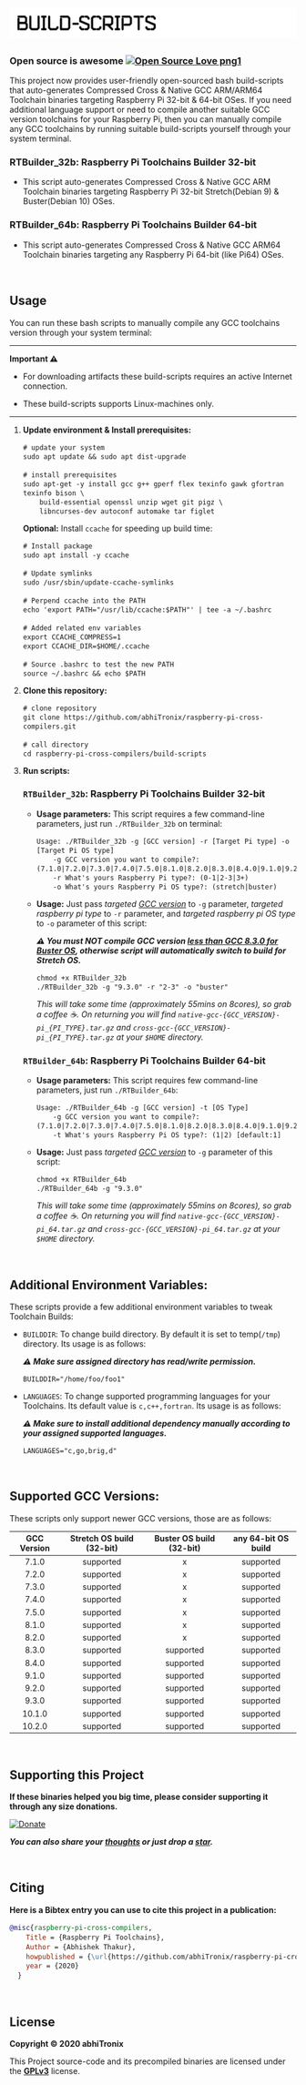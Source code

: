 <!--
===============================================
Raspberry Pi Toolchains(raspberry-pi-cross-compilers): This project 
provides latest automated GCC Cross Compiler & Native (ARM & ARM64) 
build-scripts and precompiled standalone toolchains for Raspberry Pi.


Copyright (C) 2020 Abhishek Thakur(@abhiTronix) <abhi.una12@gmail.com>


This program is free software: you can redistribute it and/or modify
it under the terms of the GNU General Public License as published by
the Free Software Foundation, either version 3 of the License, or
(at your option) any later version.

This program is distributed in the hope that it will be useful,
but WITHOUT ANY WARRANTY; without even the implied warranty of
MERCHANTABILITY or FITNESS FOR A PARTICULAR PURPOSE.  See the
GNU General Public License for more details.

You should have received a copy of the GNU General Public License
along with this program.  If not, see <https://www.gnu.org/licenses/>.
===============================================
-->

# <img alt="Banner" src="https://raw.githubusercontent.com/abhiTronix/Imbakup/master/Images/gcc/banners-a.png">

### Open source is awesome [![Open Source Love png1](https://badges.frapsoft.com/os/v1/open-source.png?v=103)](https://github.com/abhiTronix/raspberry-pi-cross-compilers)

This project now provides user-friendly open-sourced bash build-scripts that auto-generates Compressed Cross & Native GCC ARM/ARM64 Toolchain binaries targeting Raspberry Pi 32-bit & 64-bit OSes. If you need additional language support or need to compile another suitable GCC version toolchains for your Raspberry Pi, then you can manually compile any GCC toolchains by running suitable build-scripts yourself through your system terminal.

### RTBuilder_32b: Raspberry Pi Toolchains Builder 32-bit

* This script auto-generates Compressed Cross & Native GCC ARM Toolchain binaries targeting Raspberry Pi 32-bit Stretch(Debian 9) & Buster(Debian 10) OSes.

### RTBuilder_64b: Raspberry Pi Toolchains Builder 64-bit

* This script auto-generates Compressed Cross & Native GCC ARM64 Toolchain binaries targeting any Raspberry Pi 64-bit (like Pi64) OSes.



&nbsp;

## Usage

You can run these bash scripts to manually compile any GCC toolchains version through your system terminal:


-----

**Important :warning:**

* For downloading artifacts these build-scripts requires an active Internet connection.

* These build-scripts supports Linux-machines only.

-----


1. **Update environment & Install prerequisites:**

    ```shellsession
    # update your system
    sudo apt update && sudo apt dist-upgrade

    # install prerequisites
    sudo apt-get -y install gcc g++ gperf flex texinfo gawk gfortran texinfo bison \
        build-essential openssl unzip wget git pigz \
        libncurses-dev autoconf automake tar figlet
    ```

    **Optional:** Install `ccache` for speeding up build time:
    
    ```shellsession
    # Install package
    sudo apt install -y ccache

    # Update symlinks
    sudo /usr/sbin/update-ccache-symlinks

    # Perpend ccache into the PATH
    echo 'export PATH="/usr/lib/ccache:$PATH"' | tee -a ~/.bashrc

    # Added related env variables
    export CCACHE_COMPRESS=1
    export CCACHE_DIR=$HOME/.ccache

    # Source .bashrc to test the new PATH
    source ~/.bashrc && echo $PATH

    ```

2. **Clone this repository:**

    ```shellsession
    # clone repository
    git clone https://github.com/abhiTronix/raspberry-pi-cross-compilers.git
   
    # call directory
    cd raspberry-pi-cross-compilers/build-scripts

    ```

3. **Run scripts:**

    ### `RTBuilder_32b`: Raspberry Pi Toolchains Builder 32-bit


    * **Usage parameters:** This script requires a few command-line parameters, just run `./RTBuilder_32b` on terminal:
  
        ```shellsession
        Usage: ./RTBuilder_32b -g [GCC version] -r [Target Pi type] -o [Target Pi OS type]
            -g GCC version you want to compile?: (7.1.0|7.2.0|7.3.0|7.4.0|7.5.0|8.1.0|8.2.0|8.3.0|8.4.0|9.1.0|9.2.0|9.3.0|10.1.0|10.2.0)
            -r What's yours Raspberry Pi type?: (0-1|2-3|3+)
            -o What's yours Raspberry Pi OS type?: (stretch|buster)
        ```

    * **Usage:** Just pass _targeted [GCC version](#supported-gcc-versions)_ to `-g` parameter,  _targeted raspberry pi type_ to `-r` parameter, and _targeted raspberry pi OS type_ to `-o` parameter of this script:

        ***:warning: You must NOT compile GCC version [less than GCC 8.3.0 for Buster OS](#supported-gcc-versions), otherwise script will automatically switch to build for Stretch OS.***

        ```shellsession
        chmod +x RTBuilder_32b
        ./RTBuilder_32b -g "9.3.0" -r "2-3" -o "buster"

        ```

        *This will take some time _(approximately 55mins on 8cores)_, so grab a coffee :coffee:. On returning you will find `native-gcc-{GCC_VERSION}-pi_{PI_TYPE}.tar.gz` and `cross-gcc-{GCC_VERSION}-pi_{PI_TYPE}.tar.gz` at your `$HOME` directory.*



    ### `RTBuilder_64b`: Raspberry Pi Toolchains Builder 64-bit


    * **Usage parameters:** This script requires few command-line parameters, just run `./RTBuilder_64b`:
      
        ```shellsession
        Usage: ./RTBuilder_64b -g [GCC version] -t [OS Type]
            -g GCC version you want to compile?: (7.1.0|7.2.0|7.3.0|7.4.0|7.5.0|8.1.0|8.2.0|8.3.0|8.4.0|9.1.0|9.2.0|9.3.0|10.1.0|10.2.0)
            -t What's yours Raspberry Pi OS type?: (1|2) [default:1]

        ``` 


    * **Usage:** Just pass _targeted [GCC version](#supported-gcc-versions)_ to `-g` parameter of this script:

        ```shellsession
        chmod +x RTBuilder_64b
        ./RTBuilder_64b -g "9.3.0"

        ```

        *This will take some time _(approximately 55mins on 8cores)_, so grab a coffee :coffee:. On returning you will find `native-gcc-{GCC_VERSION}-pi_64.tar.gz` and `cross-gcc-{GCC_VERSION}-pi_64.tar.gz` at your `$HOME` directory.*

&nbsp;


## Additional Environment Variables:

These scripts provide a few additional environment variables to tweak Toolchain Builds:

* `BUILDDIR`: To change build directory. By default it is set to temp(`/tmp`) directory. Its usage is as follows:

    ***:warning: Make sure assigned directory has read/write permission.***

    ```shellsession
    BUILDDIR="/home/foo/foo1"
    ``` 
* `LANGUAGES`: To change supported programming languages for your Toolchains. Its default value is `c,c++,fortran`. Its usage is as follows:
    
    ***:warning: Make sure to install additional dependency manually according to your assigned supported languages.*** 

    ```shellsession
    LANGUAGES="c,go,brig,d"
    ```

&nbsp;

## Supported GCC Versions:

These scripts only support newer GCC versions, those are as follows:

| GCC Version | Stretch OS build (32-bit) | Buster OS build (32-bit) | any 64-bit OS build |
| :-----------: | :----------: | :---------: | :---------: |
| 7.1.0 | supported | x | supported |
| 7.2.0 | supported | x | supported |
| 7.3.0 | supported | x | supported |
| 7.4.0 | supported | x | supported |
| 7.5.0 | supported | x | supported |
| 8.1.0 | supported | x | supported |
| 8.2.0 | supported | x | supported |
| 8.3.0 | supported | supported | supported |
| 8.4.0 | supported | supported | supported |
| 9.1.0 | supported | supported | supported |
| 9.2.0 | supported | supported | supported |
| 9.3.0 | supported | supported | supported |
| 10.1.0 | supported | supported | supported |
| 10.2.0 | supported | supported | supported |

&nbsp;

## Supporting this Project

**If these binaries helped you big time, please consider supporting it through any size donations.**

[![Donate](https://img.shields.io/badge/Donate-PayPal-green.svg?logo=paypal&style=for-the-badge)](https://paypal.me/AbhiTronix)

***You can also share your [**thoughts**](https://sourceforge.net/projects/raspberry-pi-cross-compilers/reviews) or just drop a [star](https://github.com/abhiTronix/raspberry-pi-cross-compilers/stargazers).***

&nbsp;


## Citing

**Here is a Bibtex entry you can use to cite this project in a publication:**

```BibTeX
@misc{raspberry-pi-cross-compilers,
    Title = {Raspberry Pi Toolchains},
    Author = {Abhishek Thakur},
    howpublished = {\url{https://github.com/abhiTronix/raspberry-pi-cross-compilers}},
    year = {2020}  
  }
```


&nbsp; 


## License

**Copyright © 2020 abhiTronix**

This Project source-code and its precompiled binaries are licensed under the [**GPLv3**](https://github.com/abhiTronix/raspberry-pi-cross-compilers/blob/master/LICENSE) license.
